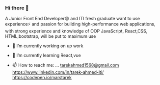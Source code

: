 ### Hi there 👋

A Junior Front End Developer😄 and ITI fresh graduate want to use experience⚡
and passion for building high-performance web applications, with strong experience and knowledge of OOP
JavaScript, React,CSS, HTML,bootstrap, will be put to maximum use

- 🔭 I’m currently working on up work
- 🌱 I’m currently learning  React,vue

- 📫 How to reach me: ...
    tarekahmed1568@gmail.com
https://www.linkedin.com/in/tarek-ahmed-iti/ 
https://codepen.io/marstarek
